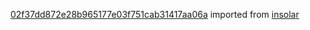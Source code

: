 [02f37dd872e28b965177e03f751cab31417aa06a](https://github.com/insolar/insolar/commit/02f37dd872e28b965177e03f751cab31417aa06a) imported from [insolar](https://github.com/insolar/insolar)
